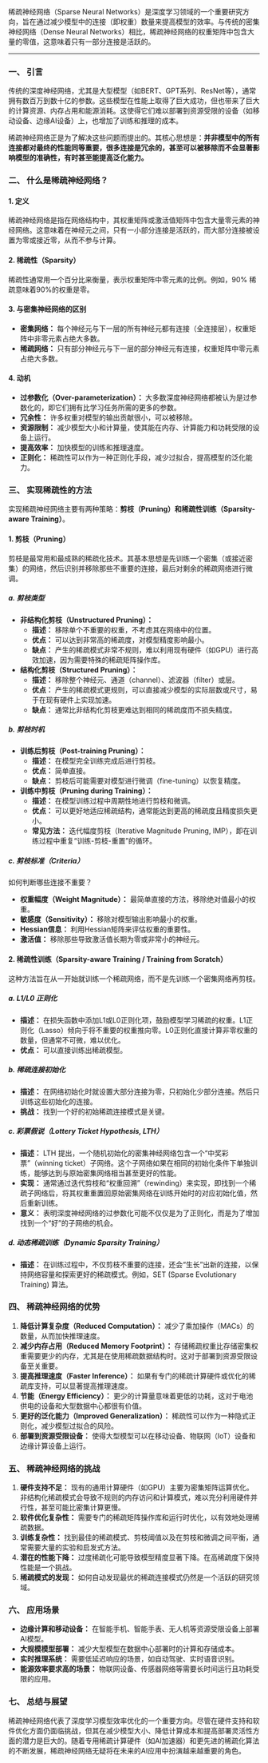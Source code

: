 稀疏神经网络（Sparse Neural Networks）是深度学习领域的一个重要研究方向，旨在通过减少模型中的连接（即权重）数量来提高模型的效率。与传统的密集神经网络（Dense Neural Networks）相比，稀疏神经网络的权重矩阵中包含大量的零值，这意味着只有一部分连接是活跃的。


---

### 一、 引言

传统的深度神经网络，尤其是大型模型（如BERT、GPT系列、ResNet等），通常拥有数百万到数十亿的参数。这些模型在性能上取得了巨大成功，但也带来了巨大的计算资源、内存占用和能源消耗。这使得它们难以部署到资源受限的设备（如移动设备、边缘AI设备）上，也增加了训练和推理的成本。

稀疏神经网络正是为了解决这些问题而提出的。其核心思想是：**并非模型中的所有连接都对最终的性能同等重要，很多连接是冗余的，甚至可以被移除而不会显著影响模型的准确性，有时甚至能提高泛化能力。**

### 二、 什么是稀疏神经网络？

#### 1. 定义

稀疏神经网络是指在网络结构中，其权重矩阵或激活值矩阵中包含大量零元素的神经网络。这意味着在神经元之间，只有一小部分连接是活跃的，而大部分连接被设置为零或接近零，从而不参与计算。

#### 2. 稀疏性（Sparsity）

稀疏性通常用一个百分比来衡量，表示权重矩阵中零元素的比例。例如，90% 稀疏意味着90%的权重是零。

#### 3. 与密集神经网络的区别

*   **密集网络：** 每个神经元与下一层的所有神经元都有连接（全连接层），权重矩阵中非零元素占绝大多数。
*   **稀疏网络：** 只有部分神经元与下一层的部分神经元有连接，权重矩阵中零元素占绝大多数。

#### 4. 动机

*   **过参数化（Over-parameterization）：** 大多数深度神经网络都被认为是过参数化的，即它们拥有比学习任务所需的更多的参数。
*   **冗余性：** 许多权重对模型的输出贡献很小，可以被移除。
*   **资源限制：** 减少模型大小和计算量，使其能在内存、计算能力和功耗受限的设备上运行。
*   **提高效率：** 加快模型的训练和推理速度。
*   **正则化：** 稀疏性可以作为一种正则化手段，减少过拟合，提高模型的泛化能力。

### 三、 实现稀疏性的方法

实现稀疏神经网络主要有两种策略：**剪枝（Pruning）**和**稀疏性训练（Sparsity-aware Training）**。

#### 1. 剪枝（Pruning）

剪枝是最常用和最成熟的稀疏化技术。其基本思想是先训练一个密集（或接近密集）的网络，然后识别并移除那些不重要的连接，最后对剩余的稀疏网络进行微调。

##### a. 剪枝类型

*   **非结构化剪枝（Unstructured Pruning）：**
    *   **描述：** 移除单个不重要的权重，不考虑其在网络中的位置。
    *   **优点：** 可以达到非常高的稀疏度，对模型精度影响最小。
    *   **缺点：** 产生的稀疏模式非常不规则，难以利用现有硬件（如GPU）进行高效加速，因为需要特殊的稀疏矩阵操作库。
*   **结构化剪枝（Structured Pruning）：**
    *   **描述：** 移除整个神经元、通道（channel）、滤波器（filter）或层。
    *   **优点：** 产生的稀疏模式更规则，可以直接减少模型的实际层数或尺寸，易于在现有硬件上实现加速。
    *   **缺点：** 通常比非结构化剪枝更难达到相同的稀疏度而不损失精度。

##### b. 剪枝时机

*   **训练后剪枝（Post-training Pruning）：**
    *   **描述：** 在模型完全训练完成后进行剪枝。
    *   **优点：** 简单直接。
    *   **缺点：** 剪枝后可能需要对模型进行微调（fine-tuning）以恢复精度。
*   **训练中剪枝（Pruning during Training）：**
    *   **描述：** 在模型训练过程中周期性地进行剪枝和微调。
    *   **优点：** 可以更好地适应稀疏结构，通常能达到更高的稀疏度且精度损失更小。
    *   **常见方法：** 迭代幅度剪枝（Iterative Magnitude Pruning, IMP），即在训练过程中重复“训练-剪枝-重置”的循环。

##### c. 剪枝标准（Criteria）

如何判断哪些连接不重要？

*   **权重幅度（Weight Magnitude）：** 最简单直接的方法，移除绝对值最小的权重。
*   **敏感度（Sensitivity）：** 移除对模型输出影响最小的权重。
*   **Hessian信息：** 利用Hessian矩阵来评估权重的重要性。
*   **激活值：** 移除那些导致激活值长期为零或非常小的神经元。

#### 2. 稀疏性训练（Sparsity-aware Training / Training from Scratch）

这种方法旨在从一开始就训练一个稀疏网络，而不是先训练一个密集网络再剪枝。

##### a. L1/L0 正则化

*   **描述：** 在损失函数中添加L1或L0正则化项，鼓励模型学习稀疏的权重。L1正则化（Lasso）倾向于将不重要的权重推向零。L0正则化直接计算非零权重的数量，但通常不可微，难以优化。
*   **优点：** 可以直接训练出稀疏模型。

##### b. 稀疏连接初始化

*   **描述：** 在网络初始化时就设置大部分连接为零，只初始化少部分连接。然后只训练这些初始化的连接。
*   **挑战：** 找到一个好的初始稀疏连接模式是关键。

##### c. 彩票假说（Lottery Ticket Hypothesis, LTH）

*   **描述：** LTH 提出，一个随机初始化的密集神经网络包含一个“中奖彩票”（winning ticket）子网络。这个子网络如果在相同的初始化条件下单独训练，能够达到与原始密集网络相当甚至更好的性能。
*   **实现：** 通常通过迭代剪枝和“权重回溯”（rewinding）来实现，即找到一个稀疏子网络后，将其权重重置回原始密集网络在训练开始时的对应初始化值，然后重新训练。
*   **意义：** 表明深度神经网络的过参数化可能不仅仅是为了正则化，而是为了增加找到一个“好”的子网络的机会。

##### d. 动态稀疏训练（Dynamic Sparsity Training）

*   **描述：** 在训练过程中，不仅剪枝不重要的连接，还会“生长”出新的连接，以保持网络容量和探索更好的稀疏模式。例如，SET (Sparse Evolutionary Training) 算法。

### 四、 稀疏神经网络的优势

1.  **降低计算复杂度（Reduced Computation）：** 减少了乘加操作（MACs）的数量，从而加快推理速度。
2.  **减少内存占用（Reduced Memory Footprint）：** 存储稀疏权重比存储密集权重需要更少的内存，尤其是在使用稀疏数据结构时。这对于部署到资源受限设备至关重要。
3.  **提高推理速度（Faster Inference）：** 如果有专门的稀疏计算硬件或优化的稀疏库支持，可以显著提高推理速度。
4.  **节能（Energy Efficiency）：** 更少的计算量意味着更低的功耗，这对于电池供电的设备和大型数据中心都很有价值。
5.  **更好的泛化能力（Improved Generalization）：** 稀疏性可以作为一种隐式正则化，减少模型过拟合的风险。
6.  **部署到资源受限设备：** 使得大型模型可以在移动设备、物联网（IoT）设备和边缘计算设备上运行。

### 五、 稀疏神经网络的挑战

1.  **硬件支持不足：** 现有的通用计算硬件（如GPU）主要为密集矩阵运算优化。非结构化稀疏模式会导致不规则的内存访问和计算模式，难以充分利用硬件并行性，甚至可能比密集计算更慢。
2.  **软件优化复杂性：** 需要专门的稀疏矩阵操作库和运行时优化，以有效地处理稀疏数据。
3.  **训练复杂性：** 找到最佳的稀疏模式、剪枝阈值以及在剪枝和微调之间平衡，通常需要大量的实验和启发式方法。
4.  **潜在的性能下降：** 过度稀疏化可能导致模型精度显著下降。在高稀疏度下保持性能是一个挑战。
5.  **稀疏模式的发现：** 如何自动发现最优的稀疏连接模式仍然是一个活跃的研究领域。

### 六、 应用场景

*   **边缘计算和移动设备：** 在智能手机、智能手表、无人机等资源受限设备上部署AI模型。
*   **大规模模型部署：** 减少大型模型在数据中心部署时的计算和存储成本。
*   **实时推理系统：** 需要低延迟响应的场景，如自动驾驶、实时语音识别。
*   **能源效率要求高的场景：** 物联网设备、传感器网络等需要长时间运行且功耗受限的应用。

### 七、 总结与展望

稀疏神经网络代表了深度学习模型效率优化的一个重要方向。尽管在硬件支持和软件优化方面仍面临挑战，但其在减少模型大小、降低计算成本和提高部署灵活性方面的潜力是巨大的。随着专用稀疏计算硬件（如AI加速器）和更先进的稀疏化算法的不断发展，稀疏神经网络无疑将在未来的AI应用中扮演越来越重要的角色。